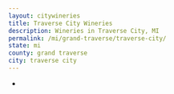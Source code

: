 ```yaml
---
layout: citywineries
title: Traverse City Wineries
description: Wineries in Traverse City, MI
permalink: /mi/grand-traverse/traverse-city/
state: mi
county: grand traverse
city: traverse city
---
```

-
